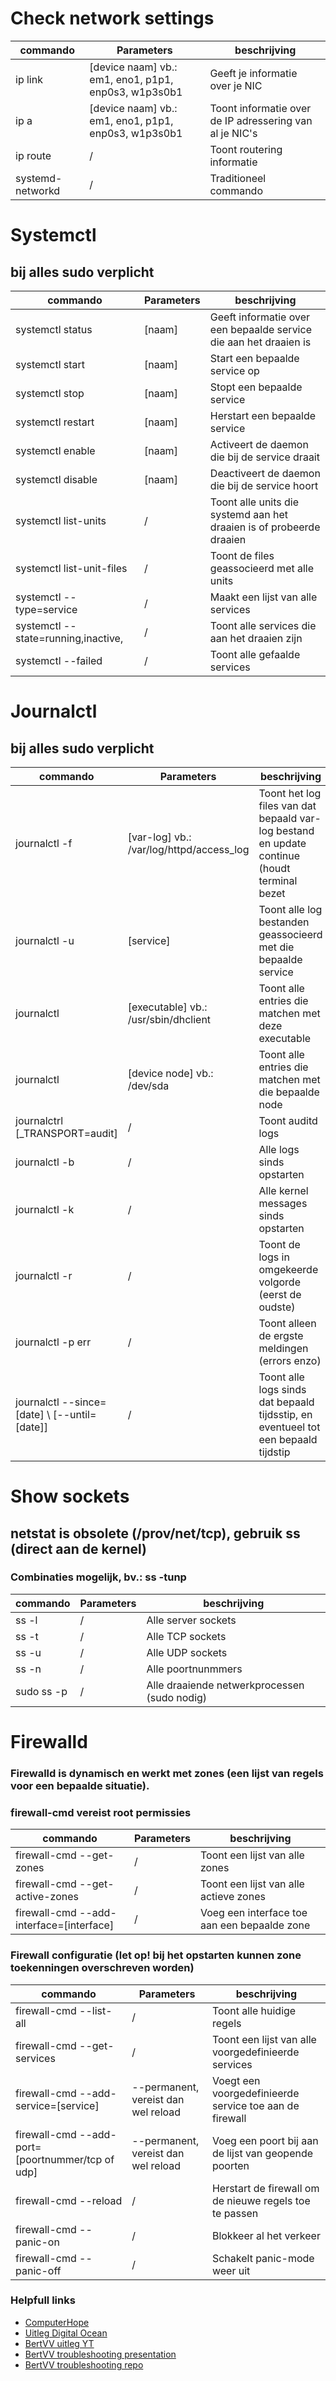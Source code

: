 # Check network settings

|commando|Parameters|beschrijving|
|--------|----------|------------|
|ip link|[device naam] vb.: em1, eno1, p1p1, enp0s3, w1p3s0b1|Geeft je informatie over je NIC|
|ip a|[device naam] vb.: em1, eno1, p1p1, enp0s3, w1p3s0b1|Toont informatie over de IP adressering van al je NIC's|
|ip route|/|Toont routering informatie|
|systemd-networkd|/|Traditioneel commando|

# Systemctl

## bij alles sudo verplicht

|commando|Parameters|beschrijving|
|--------|----------|------------|
|systemctl status|[naam]|Geeft informatie over een bepaalde service die aan het draaien is|
|systemctl start|[naam]|Start een bepaalde service op|
|systemctl stop|[naam]|Stopt een bepaalde service|
|systemctl restart|[naam]|Herstart een bepaalde service|
|systemctl enable|[naam]|Activeert de daemon die bij de service draait|
|systemctl disable|[naam]|Deactiveert de daemon die bij de service hoort|
|systemctl list-units|/|Toont alle units die systemd aan het draaien is of probeerde draaien|
|systemctl list-unit-files|/|Toont de files geassocieerd met alle units|
|systemctl --type=service|/|Maakt een lijst van alle services|
|systemctl --state=running,inactive,|/|Toont alle services die aan het draaien zijn|
|systemctl --failed|/|Toont alle gefaalde services|

# Journalctl

## bij alles sudo verplicht

|commando|Parameters|beschrijving|
|--------|----------|------------|
|journalctl -f|[var-log] vb.: /var/log/httpd/access_log|Toont het log files van dat bepaald var-log bestand en update continue (houdt terminal bezet|
|journalctl -u|[service]|Toont alle log bestanden geassocieerd met die bepaalde service|
|journalctl|[executable] vb.: /usr/sbin/dhclient| Toont alle entries die matchen met deze executable|
|journalctl|[device node] vb.: /dev/sda|Toont alle entries die matchen met die bepaalde node|
|journalctrl [_TRANSPORT=audit]|/|Toont auditd logs|
|journalctl -b|/|Alle logs sinds opstarten|
|journalctl -k|/|Alle kernel messages sinds opstarten|
|journalctl -r|/|Toont de logs in omgekeerde volgorde (eerst de oudste)|
|journalctl -p err|/|Toont alleen de ergste meldingen (errors enzo)|
|journalctl --since=[date] \ [--until=[date]]|/|Toont alle logs sinds dat bepaald tijdsstip, en eventueel tot een bepaald tijdstip|

# Show sockets

## netstat is obsolete (/prov/net/tcp), gebruik ss (direct aan de kernel)

### Combinaties mogelijk, bv.: ss -tunp

|commando|Parameters|beschrijving|
|--------|----------|------------|
|ss -l|/|Alle server sockets|
|ss -t|/|Alle TCP sockets|
|ss -u|/|Alle UDP sockets|
|ss -n|/|Alle poortnunmmers|
|sudo ss -p|/|Alle draaiende netwerkprocessen (sudo nodig)|

# Firewalld

### Firewalld is dynamisch en werkt met zones (een lijst van regels voor een bepaalde situatie).

### firewall-cmd vereist root permissies

|commando|Parameters|beschrijving|
|--------|----------|------------|
|firewall-cmd --get-zones|/|Toont een lijst van alle zones|
|firewall-cmd --get-active-zones|/|Toont een lijst van alle actieve zones|
|firewall-cmd --add-interface=[interface]|/|Voeg een interface toe aan een bepaalde zone|

### Firewall configuratie (let op! bij het opstarten kunnen zone toekenningen overschreven worden)

|commando|Parameters|beschrijving|
|--------|----------|------------|
|firewall-cmd --list-all|/|Toont alle huidige regels|
|firewall-cmd --get-services|/|Toont een lijst van alle voorgedefinieerde services|
|firewall-cmd --add-service=[service]|--permanent, vereist dan wel reload|Voegt een voorgedefinieerde service toe aan de firewall|
|firewall-cmd --add-port=[poortnummer/tcp of udp]|--permanent, vereist dan wel reload|Voeg een poort bij aan de lijst van geopende poorten|
|firewall-cmd --reload|/|Herstart de firewall om de nieuwe regels toe te passen|
|firewall-cmd --panic-on|/|Blokkeer al het verkeer|
|firewall-cmd --panic-off|/|Schakelt panic-mode weer uit|


### Helpfull links

- [ComputerHope](https://www.computerhope.com/)  
- [Uitleg Digital Ocean](https://www.digitalocean.com/community/tutorials/how-to-use-journalctl-to-view-and-manipulate-systemd-logs)  
- [BertVV uitleg YT](https://www.youtube.com/watch?v=ciXpmDwJKOM&index=4&list=PLQax3yoBY5vsgZm9O5-bO2Q5rwARlKESd)  
- [BertVV troubleshooting presentation](https://bertvv.github.io/presentation-el7-basics/)  
- [BertVV troubleshooting repo](https://github.com/bertvv/linux-network-troubleshooting)  
